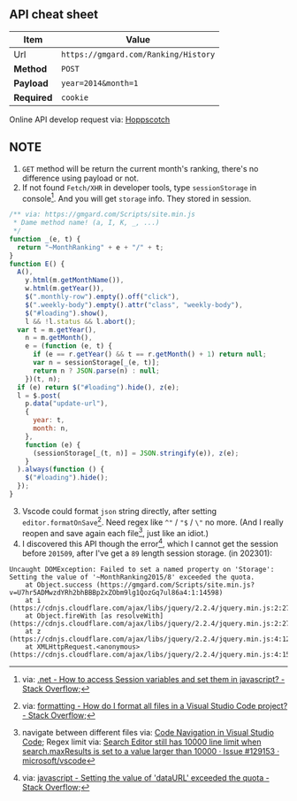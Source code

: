 ## API cheat sheet

| Item         | Value                                |
| ------------ | ------------------------------------ |
| Url          | `https://gmgard.com/Ranking/History` |
| **Method**   | `POST`                               |
| **Payload**  | `year=2014&month=1`                  |
| **Required** | `cookie`                             |

Online API develop request via: [Hoppscotch](https://hoppscotch.io/)

## NOTE

1. `GET` method will be return the current month's ranking, there's no difference using payload or not.
2. If not found `Fetch/XHR` in developer tools, type `sessionStorage` in console[^4]. And you will get `storage` info. They stored in session.

```javascript
/** via: https://gmgard.com/Scripts/site.min.js
 * Dame method name! (a, I, K, _, ...)
 */
function _(e, t) {
  return "~MonthRanking" + e + "/" + t;
}
function E() {
  A(),
    y.html(m.getMonthName()),
    w.html(m.getYear()),
    $(".monthly-row").empty().off("click"),
    $(".weekly-body").empty().attr("class", "weekly-body"),
    $("#loading").show(),
    l && !l.status && l.abort();
  var t = m.getYear(),
    n = m.getMonth(),
    e = (function (e, t) {
      if (e == r.getYear() && t == r.getMonth() + 1) return null;
      var n = sessionStorage[_(e, t)];
      return n ? JSON.parse(n) : null;
    })(t, n);
  if (e) return $("#loading").hide(), z(e);
  l = $.post(
    p.data("update-url"),
    {
      year: t,
      month: n,
    },
    function (e) {
      (sessionStorage[_(t, n)] = JSON.stringify(e)), z(e);
    }
  ).always(function () {
    $("#loading").hide();
  });
}
```

3. Vscode could format `json` string directly, after setting `editor.formatOnSave`[^1]. Need regex like `^"` / `"$` / `\"` no more. (And I really reopen and save again each file[^2], just like an idiot.)
4. I discovered this API though the error[^3], which I cannot get the session before `201509`, after I've get a `89` length session storage. (in 202301):

```
Uncaught DOMException: Failed to set a named property on 'Storage': Setting the value of '~MonthRanking2015/8' exceeded the quota.
    at Object.success (https://gmgard.com/Scripts/site.min.js?v=U7hr5ADMwzdYRh2bhBBBp2xZObm9lg1QozGq7ul86a4:1:14598)
    at i (https://cdnjs.cloudflare.com/ajax/libs/jquery/2.2.4/jquery.min.js:2:27151)
    at Object.fireWith [as resolveWith] (https://cdnjs.cloudflare.com/ajax/libs/jquery/2.2.4/jquery.min.js:2:27914)
    at z (https://cdnjs.cloudflare.com/ajax/libs/jquery/2.2.4/jquery.min.js:4:12059)
    at XMLHttpRequest.<anonymous> (https://cdnjs.cloudflare.com/ajax/libs/jquery/2.2.4/jquery.min.js:4:15619)
```

[^1]: via: [formatting - How do I format all files in a Visual Studio Code project? - Stack Overflow](https://stackoverflow.com/questions/43666270/how-do-i-format-all-files-in-a-visual-studio-code-project);
[^2]: navigate between different files via: [Code Navigation in Visual Studio Code](https://code.visualstudio.com/docs/editor/editingevolved); Regex limit via: [Search Editor still has 10000 line limit when search.maxResults is set to a value larger than 10000 · Issue #129153 · microsoft/vscode](https://github.com/microsoft/vscode/issues/129153)
[^3]: via: [javascript - Setting the value of 'dataURL' exceeded the quota - Stack Overflow](https://stackoverflow.com/questions/23977690/setting-the-value-of-dataurl-exceeded-the-quota);
[^4]: via: [.net - How to access Session variables and set them in javascript? - Stack Overflow](https://stackoverflow.com/questions/15519454/how-to-access-session-variables-and-set-them-in-javascript);
